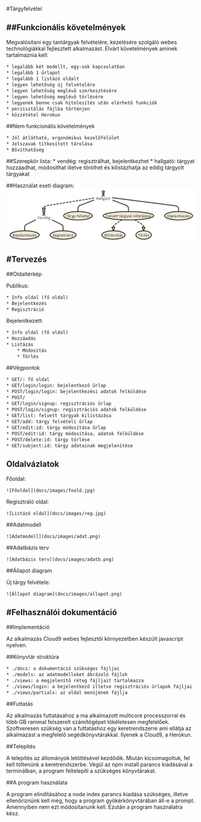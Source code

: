 #Tárgyfelvétel


##Funkcionális követelmények
------------------------------

Megvalósítani egy tantárgyak felvételére, kezelésére szolgáló webes technológiákkal fejlesztett alkalmazást. Elvárt követelmények aminek tartalmaznia kell:

    * legalább két modellt, egy-sok kapcsolatban
    * legalább 1 űrlapot
    * legalább 1 listázó oldalt
    * legyen lehetőség új felvételére
    * legyen lehetőség meglévő szerkesztésére
    * legyen lehetőség meglévő törlésére
    * legyenek benne csak hitelesítés után elérhető funkciók
    * perzisztálás fájlba történjen
    * közzététel Herokun

##Nem funkcionális követelmények
   
    * Jól átlátható, ergonómikus kezelőfelület
    * Jelszavak titkosított tárolása
    * Bővíthatőség

##Szerepkör lista:
    * vendég: regisztrálhat, bejelentkezhet
    * hallgató: tárgyat hozzáadhat, módosíthat illetve törölhet és kilistázhatja az eddig tárgyolt tárgyakat

##Használat eseti diagram:
    ![Használat eseti diagram](docs/images/haszndiag.png)
    
#Tervezés
----------

##Oldaltérkép

Publikus:

    * Info oldal (fő oldal)
    * Bejelentkezés
    * Regisztráció

Bejelentkezett:
    
    * Info oldal (fő oldal)
    * Hozzáadás
    * Listázás
        * Módosítás
        * Törlés

##Végpontok

    * GET/: fő oldal
    * GET/login/login: bejelentkező űrlap
    * POST/login/login: bejelentkezési adatok felküldése
    * POST/
    * GET/login/signup: regisztrációs űrlap
    * POST/login/signup: regisztrációs adatok felküldése
    * GET/list: felvett tárgyak kilistázása
    * GET/add: tárgy felvételi űrlap
    * GET/edit:id: tárgy módosítása űrlap
    * POST/edit:id: tárgy módosítása, adatok felküldése
    * POST/delete:id: tárgy törlése
    * GET/subject:id: tárgy adatainak megjelenítése

## Oldalvázlatok
    
Főoldal:

    ![Főoldal](docs/images/foold.jpg)

Regisztráló oldal:

    ![Listázó oldal](docs/images/reg.jpg)
    
##Adatmodell

    ![Adatmodell](docs/images/adat.png)
    
##Adatbázis terv

    ![Adatbázis terv](docs/images/adatb.png)
    
##Állapot diagram

Új tárgy felvétele:

    ![Állapot diagram](docs/images/allapot.png)
    
#Felhasználói dokumentáció
---------------------------

##Implementáció

Az alkalmazás Cloud9 webes fejlesztői környezetben készült javascript nyelven.

##Könyvtár struktúra

    * ./docs: a dokumentáció szükséges fájljai
    * ./models: az adatmodelleket ábrázoló fájlok
    * ./views: a megjelenítő réteg fájljait tartalmazza
    * ./views/login: a bejelentkező illetve regisztrációs űrlapok fájljai
    * ./views/partials: az oldal menüjének fájlja
    
##Futtatás

Az alkalmazás futtatásához a ma alkalmazott multicore processzorral és több GB rammal felszerelt számítógépet tökéletesen megfelelőek.
Szoftveresen szükség van a futtatáshoz egy keretrendszerre ami ellátja az alkalmazást a megfelelő segédkönyvtárakkal. Ilyenek a Cloud9, a Herokun.

##Telepítés

A telepítés az állományok letöltésével kezdődik. Miután kicsomagoltuk, fel kell töltenünk a keretrendszerbe. Végül az npm install parancs kiadásával a terminálban, a program feltelepíti a szükséges könyvtárakat.

##A program használata

A program elindításához a node index parancs kiadása szükséges, illetve ellenőriznünk kell még, hogy a program gyökérkönyvtárában áll-e a prompt. Amennyiben nem ezt módosítanunk kell. Ezután a program használatra kész.